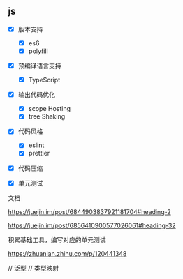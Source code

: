 ## js
- [x] 版本支持
    - [x] es6
    - [x] polyfill

- [x] 预编译语言支持
    - [x] TypeScript
    
- [x] 输出代码优化
    - [x] scope Hosting
    - [x] tree Shaking

- [x] 代码风格
    - [x] eslint
    - [x] prettier

- [x] 代码压缩

- [x] 单元测试

文档

https://juejin.im/post/6844903837921181704#heading-2

https://juejin.im/post/6856410900577026061#heading-32


积累基础工具，编写对应的单元测试

https://zhuanlan.zhihu.com/p/120441348



// 泛型
// 类型映射
